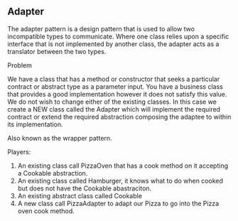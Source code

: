 ## Adapter

The adapter pattern is a design pattern that is used to allow two incompatible types to communicate. 
Where one class relies upon a specific interface that is not implemented by another class, the adapter acts as a 
translator between the two types.


Problem

We have a class that has a method or constructor that seeks a particular contract or abstract type as a parameter input. 
You have a business class that provides a good implementation however it does not satisfy this value. We do not wish to 
change either of the existing classes. In this case we create a NEW class called the Adapter which will implement the required 
contract or extend the required abstraction composing the adaptee to within its implementation.

Also known as the wrapper pattern.

Players:

1. An existing class call PizzaOven that has a cook method on it accepting a Cookable abstraction.
2. An existing class called Hamburger, it knows what to do when cooked but does not have the Cookable abastraciton.
3. An existing abstract class called Cookable
4. A new class call PizzaAdapter to adapt our Pizza to go into the Pizza oven cook method.
